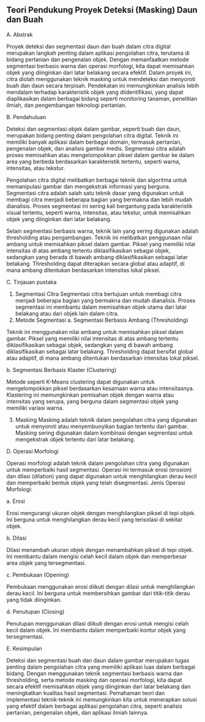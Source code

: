 
## Teori Pendukung Proyek Deteksi (Masking) Daun dan Buah
A.	Abstrak

Proyek deteksi dan segmentasi daun dan buah dalam citra digital merupakan langkah penting dalam aplikasi pengolahan citra, terutama di bidang pertanian dan pengenalan objek. Dengan memanfaatkan metode segmentasi berbasis warna dan operasi morfologi, kita dapat memisahkan objek yang diinginkan dari latar belakang secara efektif. Dalam proyek ini, citra diolah menggunakan teknik masking untuk mendeteksi dan menyoroti buah dan daun secara terpisah. Pendekatan ini memungkinkan analisis lebih mendalam terhadap karakteristik objek yang diidentifikasi, yang dapat diaplikasikan dalam berbagai bidang seperti monitoring tanaman, penelitian ilmiah, dan pengembangan teknologi pertanian.

B.	Pendahuluan

Deteksi dan segmentasi objek dalam gambar, seperti buah dan daun, merupakan bidang penting dalam pengolahan citra digital. Teknik ini memiliki banyak aplikasi dalam berbagai domain, termasuk pertanian, pengenalan objek, dan analisis gambar medis. Segmentasi citra adalah proses memisahkan atau mengelompokkan piksel dalam gambar ke dalam area yang berbeda berdasarkan karakteristik tertentu, seperti warna, intensitas, atau tekstur.

Pengolahan citra digital melibatkan berbagai teknik dan algoritma untuk memanipulasi gambar dan mengekstrak informasi yang berguna. Segmentasi citra adalah salah satu teknik dasar yang digunakan untuk membagi citra menjadi beberapa bagian yang bermakna dan lebih mudah dianalisis. Proses segmentasi ini sering kali bergantung pada karakteristik visual tertentu, seperti warna, intensitas, atau tekstur, untuk memisahkan objek yang diinginkan dari latar belakang.

Selain segmentasi berbasis warna, teknik lain yang sering digunakan adalah thresholding atau pengambangan. Teknik ini melibatkan penggunaan nilai ambang untuk memisahkan piksel dalam gambar. Piksel yang memiliki nilai intensitas di atas ambang tertentu diklasifikasikan sebagai objek, sedangkan yang berada di bawah ambang diklasifikasikan sebagai latar belakang. Thresholding dapat diterapkan secara global atau adaptif, di mana ambang ditentukan berdasarkan intensitas lokal piksel.

C.	Tinjauan pustaka

1.	Segmentasi Citra
Segmentasi citra bertujuan untuk membagi citra menjadi beberapa bagian yang bermakna dan mudah dianalisis. Proses segmentasi ini membantu dalam memisahkan objek utama dari latar belakang atau dari objek lain dalam citra.
2.	Metode Segmentasi
a. Segmentasi Berbasis Ambang (Thresholding)

   Teknik ini menggunakan nilai ambang untuk memisahkan piksel dalam gambar. Piksel yang memiliki nilai intensitas di atas ambang tertentu diklasifikasikan sebagai objek, sedangkan yang di bawah ambang diklasifikasikan sebagai latar belakang. Thresholding dapat bersifat global atau adaptif, di mana ambang ditentukan berdasarkan intensitas lokal piksel.

b. Segmentasi Berbasis Klaster (Clustering)

   Metode seperti K-Means clustering dapat digunakan untuk mengelompokkan piksel berdasarkan kesamaan warna atau intensitasnya. Klastering ini memungkinkan pemisahan objek dengan warna atau intensitas yang serupa, yang berguna dalam segmentasi objek yang memiliki variasi warna.

3.	Masking
Masking adalah teknik dalam pengolahan citra yang digunakan untuk menyoroti atau menyembunyikan bagian tertentu dari gambar. Masking sering digunakan dalam kombinasi dengan segmentasi untuk mengekstrak objek tertentu dari latar belakang.


D. Operasi Morfologi

Operasi morfologi adalah teknik dalam pengolahan citra yang digunakan untuk memperbaiki hasil segmentasi. Operasi ini termasuk erosi (erosion) dan dilasi (dilation) yang dapat digunakan untuk menghilangkan derau kecil dan memperbaiki bentuk objek yang telah disegmentasi.
Jenis Operasi Morfologi:

a.	Erosi

   Erosi mengurangi ukuran objek dengan menghilangkan piksel di tepi objek. Ini berguna untuk menghilangkan derau kecil yang terisolasi di sekitar objek.

b.	Dilasi

   Dilasi menambah ukuran objek dengan menambahkan piksel di tepi objek. Ini membantu dalam mengisi celah kecil dalam objek dan memperbesar area objek yang tersegmentasi.

c.	Pembukaan (Opening)

   Pembukaan menggunakan erosi diikuti dengan dilasi untuk menghilangkan derau kecil. Ini berguna untuk membersihkan gambar dari titik-titik derau yang tidak diinginkan.

d.	Penutupan (Closing)

   Penutupan menggunakan dilasi diikuti dengan erosi untuk mengisi celah kecil dalam objek. Ini membantu dalam memperbaiki kontur objek yang tersegmentasi.

E. Kesimpulan

Deteksi dan segmentasi buah dan daun dalam gambar merupakan tugas penting dalam pengolahan citra yang memiliki aplikasi luas dalam berbagai bidang. Dengan menggunakan teknik segmentasi berbasis warna dan thresholding, serta metode masking dan operasi morfologi, kita dapat secara efektif memisahkan objek yang diinginkan dari latar belakang dan meningkatkan kualitas hasil segmentasi.
Pemahaman teori dan implementasi teknik-teknik ini memungkinkan kita untuk menerapkan solusi yang efektif dalam berbagai aplikasi pengolahan citra, seperti analisis pertanian, pengenalan objek, dan aplikasi ilmiah lainnya.







